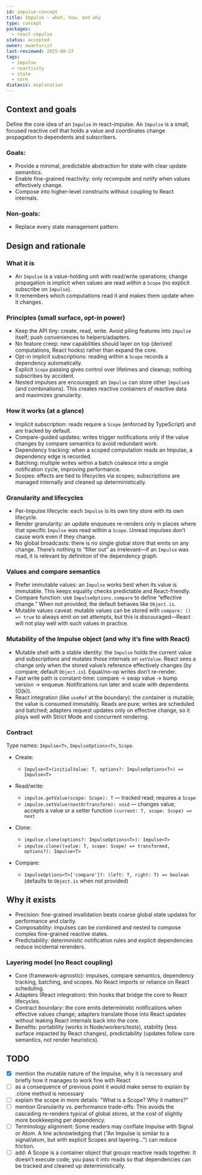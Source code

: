 ```yaml
---
id: impulse-concept
title: Impulse — what, how, and why
type: concept
packages:
  - react-impulse
status: accepted
owner: owanturist
last-reviewed: 2025-08-27
tags:
  - impulse
  - reactivity
  - state
  - core
diataxis: explanation
---
```


## Context and goals

Define the core idea of an `Impulse` in react-impulse. An `Impulse` is a small, focused reactive cell that holds a value and coordinates change propagation to dependents and subscribers.

### Goals:

- Provide a minimal, predictable abstraction for state with clear update semantics.
- Enable fine-grained reactivity: only recompute and notify when values effectively change.
- Compose into higher-level constructs without coupling to React internals.

### Non-goals:

- Replace every state management pattern.

## Design and rationale

### What it is

- An `Impulse` is a value-holding unit with read/write operations; change propagation is implicit when values are read within a `Scope` (no explicit subscribe on `Impulse`).
- It remembers which computations read it and makes them update when it changes.

### Principles (small surface, opt-in power)

- Keep the API tiny: create, read, write. Avoid piling features into `Impulse` itself; push conveniences to helpers/adapters.
- No feature creep: new capabilities should layer on top (derived computations, React hooks) rather than expand the core.
- Opt-in implicit subscriptions: reading within a `Scope` records a dependency automatically.
- Explicit `Scope` passing gives control over lifetimes and cleanup; nothing subscribes by accident.
- Nested impulses are encouraged: an `Impulse` can store other `Impulse`s (and combinations). This creates reactive containers of reactive data and maximizes granularity.

### How it works (at a glance)

- Implicit subscription: reads require a `Scope` (enforced by TypeScript) and are tracked by default.
- Compare-guided updates: writes trigger notifications only if the value changes by compare semantics to avoid redundant work.
- Dependency tracking: when a scoped computation reads an Impulse, a dependency edge is recorded.
- Batching: multiple writes within a batch coalesce into a single notification cycle, improving performance.
- Scopes: effects are tied to lifecycles via scopes; subscriptions are managed internally and cleaned up deterministically.

### Granularity and lifecycles

- Per-Impulse lifecycle: each `Impulse` is its own tiny store with its own lifecycle.
- Render granularity: an update enqueues re-renders only in places where that specific `Impulse` was read within a `Scope`. Unread impulses don’t cause work even if they change.
- No global broadcasts: there is no single global store that emits on any change. There’s nothing to “filter out” as irrelevant—if an `Impulse` was read, it is relevant by definition of the dependency graph.

### Values and compare semantics

- Prefer immutable values: an `Impulse` works best when its value is immutable. This keeps equality checks predictable and React-friendly.
- Compare function: use `ImpulseOptions.compare` to define “effective change.” When not provided, the default behaves like `Object.is`.
- Mutable values caveat: mutable values can be stored with `compare: () => true` to always emit on set attempts, but this is discouraged—React will not play well with such values in practice.

### Mutability of the Impulse object (and why it’s fine with React)

- Mutable shell with a stable identity: the `Impulse` holds the current value and subscriptions and mutates those internals on `setValue`. React sees a change only when the stored value’s reference effectively changes (by compare; default `Object.is`). Equal/no-op writes don’t re-render.
- Fast write path is constant-time: compare → swap value → bump version → enqueue. Notifications run later and scale with dependents (O(k)).
- React integration (like `useRef` at the boundary): the container is mutable; the value is consumed immutably. Reads are pure; writes are scheduled and batched; adapters request updates only on effective change, so it plays well with Strict Mode and concurrent rendering.

### Contract

Type names: `Impulse<T>`, `ImpulseOptions<T>`, `Scope`.

- Create:
  - `Impulse<T>(initialValue: T, options?: ImpulseOptions<T>) => Impulse<T>`

- Read/write:
  - `impulse.getValue(scope: Scope): T` — tracked read; requires a `Scope`
  - `impulse.setValue(nextOrTransform): void` — changes value; accepts a value or a setter function `(current: T, scope: Scope) => next`

- Clone:
  - `impulse.clone(options?: ImpulseOptions<T>): Impulse<T>`
  - `impulse.clone((value: T, scope: Scope) => transformed, options?): Impulse<T>`

- Compare:
  - `ImpulseOptions<T>['compare']?: (left: T, right: T) => boolean` (defaults to `Object.is` when not provided)

## Why it exists

- Precision: fine-grained invalidation beats coarse global state updates for performance and clarity.
- Composability: impulses can be combined and nested to compose complex fine-grained reactive states.
- Predictability: deterministic notification rules and explicit dependencies reduce incidental rerenders.

### Layering model (no React coupling)

- Core (framework-agnostic): impulses, compare semantics, dependency tracking, batching, and scopes. No React imports or reliance on React scheduling.
- Adapters (React integration): thin hooks that bridge the core to React lifecycles.
- Contract boundary: the core emits deterministic notifications when effective values change; adapters translate those into React updates without leaking React internals back into the core.
- Benefits: portability (works in Node/workers/tests), stability (less surface impacted by React changes), predictability (updates follow core semantics, not render heuristics).

## TODO

- [x] mention the mutable nature of the Impulse, why it is necessary and briefly how it manages to work fine with React
- [ ] as a consequence of previous point it would make sense to explain by .clone method is necessary
- [ ] explain the scope in more details: "What is a Scope? Why it matters?"
- [ ] mention Granularity vs. performance trade-offs: This avoids the cascading re-renders typical of global stores, at the cost of slightly more bookkeeping per dependency.
- [ ] Terminology alignment: Some readers may conflate Impulse with Signal or Atom. A line acknowledging that (“An Impulse is similar to a signal/atom, but with explicit Scopes and layering…”) can reduce friction.
- [ ] add: A Scope is a container object that groups reactive reads together. It doesn’t execute code; you pass it into reads so that dependencies can be tracked and cleaned up deterministically.
